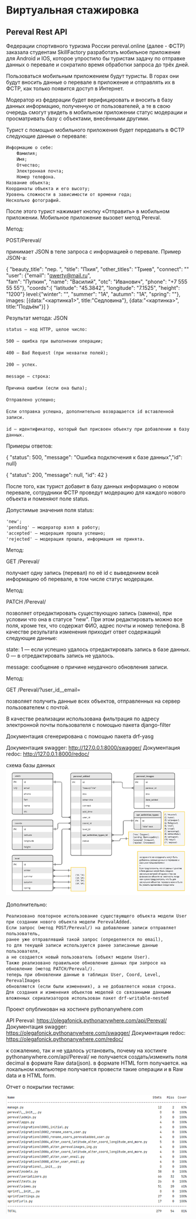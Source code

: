 # **Виртуальная стажировка**

## **Pereval Rest API**

Федерации спортивного туризма России pereval.online (далее - ФСТР) заказала студентам SkillFactory разработать мобильное приложение для Android и IOS, которое упростило бы туристам задачу по отправке данных о перевале и сократило время обработки запроса до трёх дней.

Пользоваться мобильным приложением будут туристы. В горах они будут вносить данные о перевале в приложение и отправлять их в ФСТР, как только появится доступ в Интернет.

Модератор из федерации будет верифицировать и вносить в базу данных информацию, полученную от пользователей, а те в свою очередь смогут увидеть в мобильном приложении статус модерации и просматривать базу с объектами, внесёнными другими.

Турист с помощью мобильного приложения будет передавать в ФСТР следующие данные о перевале:

    Информацию о себе:
        Фамилия;
        Имя;
        Отчество;
        Электронная почта;
        Номер телефона.
    Название объекта;
    Координаты объекта и его высоту;
    Уровень сложности в зависимости от времени года;
    Несколько фотографий.

После этого турист нажимает кнопку «Отправить» в мобильном приложении. Мобильное приложение вызовет метод Pereval.

Метод:

POST/Pereval/

принимает JSON в теле запроса с информацией о перевале. Пример JSON-а:

{
  "beauty_title": "пер. ",
  "title": "Пхия",
  "other_titles": "Триев",
  "connect": ""
  "user": {"email": "qwerty@mail.ru", 		
        "fam": "Пупкин",
		 "name": "Василий",
		 "otc": "Иванович",
        "phone": "+7 555 55 55"},
   "coords":{
  "latitude": "45.3842",
  "longitude": "7.1525",
  "height": "1200"}
  level:{"winter": "", 
  "summer": "1А",
  "autumn": "1А",
  "spring": ""},
   images: [{data:"<картинка1>", title:"Седловина"}, {data:"<картинка>", title:"Подъём"}]
}

Результат метода: JSON

    status — код HTTP, целое число:

    500 — ошибка при выполнении операции;

    400 — Bad Request (при нехватке полей);

    200 — успех.

    message — строка:

    Причина ошибки (если она была);

    Отправлено успешно;

    Если отправка успешна, дополнительно возвращается id вставленной записи.

    id — идентификатор, который был присвоен объекту при добавлении в базу данных.

Примеры oтветов:

{ "status": 500, "message": "Ошибка подключения к базе данных","id": null}

{ "status": 200, "message": null, "id": 42 }

После того, как турист добавит в базу данных информацию о новом перевале, сотрудники ФСТР проведут модерацию для каждого нового объекта и поменяют поле status.

Допустимые значения поля status:

    'new';
    'pending' — модератор взял в работу;
    'accepted' — модерация прошла успешно;
    'rejected' — модерация прошла, информация не принята.

Метод:

GET /Pereval/<id>

получает одну запись (перевал) по её id с выведением всей информацию об перевале, в том числе статус модерации.

Метод:

PATCH /Pereval/<id>

позволяет отредактировать существующую запись (замена), при условии что она в статусе "new". При этом редактировать можно все поля, кроме тех, что содержат ФИО, адрес почты и номер телефона. В качестве результата изменения приходит ответ содержащий следующие данные:

state: 1 — если успешно удалось отредактировать запись в базе данных. 0 — в отредактировать запись не удалось.

message: сообщение о причине неудачного обновления записи.

Метод:

GET /Pereval/?user_id__email=<email>

позволяет получить данные всех объектов, отправленных на сервер пользователем с почтой.

В качестве реализации использована фильтрация по адресу электронной почты пользователя с помощью пакета django-filter

Документация сгенерирована с помощью пакета drf-yasg

Документация swagger: http://127.0.0.1:8000/swagger/
Документация redoc: http://127.0.0.1:8000/redoc/

схема базы данных
![db_shema схема бд](https://github.com/stds58/sprint/blob/sprint3/sprint/media/images/db_shema.png)

Дополнительно:

    Реализовано повторное использование существующего объекта модели User 
    при создании нового объекта модели PerevalAdded. 
    Если запрос (метод POST/Pereval/) на добавление записи отправляет пользователь, 
    ранее уже отправлявший такой запрос (определяется по email), 
    то для текущей записи используются ранее записанные данные пользователя, 
    а не создается новый пользователь (объект модели User).
    Также реализовано правильное обновление данных при запросе на обновление (метод PATCH/Pereval/). 
    теперь при обновлении данные в таблицах User, Coord, Level, PerevalImages 
    обновляются (если были изменения), а не добавляется новая строка.
    Для создания и изменения объектов моделей со связанными данными 
    вложенных сериализаторов использован пакет drf-writable-nested

Проект опубликован на хостинге pythonanywhere.com

API Pereval: https://olegafonick.pythonanywhere.com/api/Pereval/
Документация swagger: https://olegafonick.pythonanywhere.com/swagger/
Документация redoc: https://olegafonick.pythonanywhere.com/redoc/

к сожалению, так и не удалось установить, почему на хостинге pythonanywhere.com/api/Pereval/ 
не получается создать/изменить поля decimal в формате Raw data(json). в формате HTML form получается.
на локальном компьютере получается провести такие операции и в Raw data и в HTML form.

Отчет о покрытии тестами:

![тесты](https://github.com/stds58/sprint/blob/sprint3/sprint/media/images/coverage_report.png)


